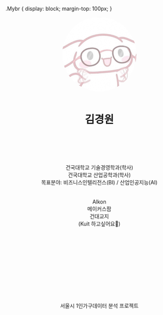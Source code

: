 .Mybr {
  display: block;
  margin-top: 100px;
  }


<p align="center" style="margin-bottom: 50px;">
  <img src="Geffi_Profile_Round.png" width="200" height="200" style="border-radius: 50%;">
</p>

<h1 align="center">김경원</h1>

<p align="center" style="margin-top: 100px;">
 건국대학교 기술경영학과(학사) <br> 건국대학교 산업공학과(학사)<br>목표분야: 비즈니스인텔리전스(BI) / 산업인공지능(AI) <br><br><br>
Alkon<br>메이커스팜<br>건대교지<br>(Kuit 하고싶어요👻)

<p align="center" style="margin-top: 200px;">
서울시 1인가구데이터 분석 프로젝트
</p>


 </p>


  
<!--
**Blunf/Blunf** is a ✨ _special_ ✨ repository because its `README.md` (this file) appears on your GitHub profile.

Here are some ideas to get you started:

### 🔭 I’m currently working on ...
- 🌱 I’m currently learning ...
- 👯 I’m looking to collaborate on ...
- 🤔 I’m looking for help with ...
- 💬 Ask me about ...
- 📫 How to reach me: ...
- 😄 Pronouns: ...
- ⚡ Fun fact: ...
-->


     
<!--   


이거 왜않뒈 ㅅㅂ;;


<p align="center">
  <a href="https://github.com/anuraghazra/github-readme-stats">
    <img src="https://readme-stats.vercel.app/api?username=Blunf&show_icons=true&theme=blueberry" />
  </a>
  <a href="https://github.com/anuraghazra/github-readme-stats">
    <img src="https://readme-stats.vercel.app/api/top-langs/?username=Blunf&layout=compact&langs_count=4&theme=blueberry" />
  </a>
</p>

</p>

-->
